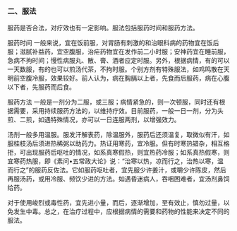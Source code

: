 ### 二、服法

服药是否合法，对疗效也有一定影响。服法包括服药时间和服药方法。

服药时间   一般来说，宜在饭前服，对胃肠有刺激的和治眼科病的药物宜在饭后服；滋腻补益药，宜空腹服，治疟药物宜在发作前二小时服；安神药宜在睡前服，急病不拘时间；慢性病服丸、散、膏、酒者应定时服。另外，根据病情，有的可以一天数服，有的也可以煎汤代茶，不拘时服。个别方剂有特殊服法，如鸡鸣散在天明前空腹冷服，效果较好。前人认为，病在胸膈以上者，先食而后服药，病在心腹以下者，先服药而后食。

服药方法   一般是一剂分为二服，或三服；病情紧急的，则一次顿服，同时还有根据需要，采用持续服药方法的，以维持疗效。目前服药，一般一日一剂，分为头煎、二煎，如遇特殊情况，亦可以一日连服两剂，以增强效力。

汤剂一般多用温服。服发汗解表药，除温服外，服药后还须温复，取微似有汗，如服桂枝汤后须进热稀粥以助药力。热证用寒药，宜冷服。但有时寒热错杂，相互格拒，可出现服药后呕吐的情况，如系真寒假热，则宜热药冷服；如系真热假寒，则宜寒药热服，即《素问•五常政大论》说：“治寒以热，凉而行之，治热以寒，温而行之”的服药反佐法。它如服药呕吐者，宜先服少许姜汁，或嚼少许陈皮，然后再服汤药，或用冷服、频饮少进的方法。如遇昏迷病人，吞咽困难者，宜汤剂鼻饲给药。

对于使用峻烈或毒性药，宜先进小量，而后，逐渐增加，至有效止，慎勿过量，以免发生中毒。总之，在治疗过程中，应根据病情的需要和药物的性能来决定不同的服法。

